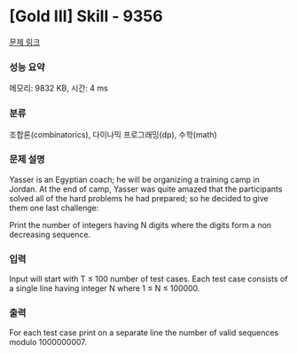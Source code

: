 # [Gold III] Skill - 9356 

[문제 링크](https://www.acmicpc.net/problem/9356) 

### 성능 요약

메모리: 9832 KB, 시간: 4 ms

### 분류

조합론(combinatorics), 다이나믹 프로그래밍(dp), 수학(math)

### 문제 설명

<p>Yasser is an Egyptian coach; he will be organizing a training camp in Jordan. At the end of camp, Yasser was quite amazed that the participants solved all of the hard problems he had prepared; so he decided to give them one last challenge:</p>

<p>Print the number of integers having N digits where the digits form a non decreasing sequence.</p>

### 입력 

 <p>Input will start with T ≤ 100 number of test cases. Each test case consists of a single line having integer N where 1 ≤ N ≤ 100000.</p>

<p> </p>

### 출력 

 <p>For each test case print on a separate line the number of valid sequences modulo 1000000007.</p>


